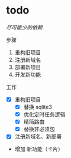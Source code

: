 # todo

*尽可能少的依赖*

步骤

1. 重构旧项目
2. 注册新域名
3. 部署新项目
4. 开发新功能

工作

- [x] 重构旧项目
    - [x] 替换 sqlite3
    - [x] 优化定时任务逻辑
    - [x] 精简路由
    - [x] 替换非必须包
- [x] 注册新域名、新部署
- 增加 新功能（卡片）
